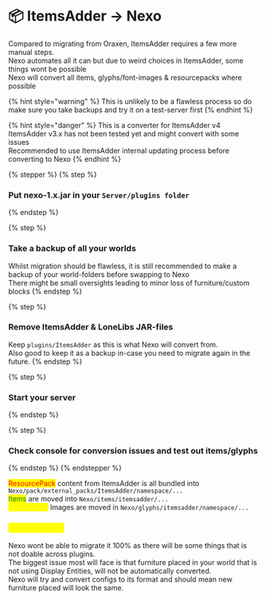 # 📦 ItemsAdder → Nexo

Compared to migrating from Oraxen, ItemsAdder requires a few more manual steps.\
Nexo automates all it can but due to weird choices in ItemsAdder, some things wont be possible\
Nexo will convert all items, glyphs/font-images & resourcepacks where possible

{% hint style="warning" %}
This is unlikely to be a flawless process so do make sure you take backups and try it on a test-server first
{% endhint %}

{% hint style="danger" %}
This is a converter for ItemsAdder v4\
ItemsAdder v3.x has not been tested yet and might convert with some issues\
Recommended to use ItemsAdder internal updating process before converting to Nexo
{% endhint %}

{% stepper %}
{% step %}
### Put nexo-1.x.jar in your `Server/plugins folder`
{% endstep %}

{% step %}
### Take a backup of all your worlds

Whilst migration should be flawless, it is still recommended to make a backup of your world-folders before swapping to Nexo\
There might be small oversights leading to minor loss of furniture/custom blocks
{% endstep %}

{% step %}
### Remove ItemsAdder & LoneLibs JAR-files

Keep `plugins/ItemsAdder`  as this is what Nexo will convert from.\
Also good to keep it as a backup in-case you need to migrate again in the future.
{% endstep %}

{% step %}
### Start your server
{% endstep %}

{% step %}
### Check console for conversion issues and test out items/glyphs
{% endstep %}
{% endstepper %}

<mark style="color:red;">ResourcePack</mark> content from ItemsAdder is all bundled into `Nexo/pack/external_packs/ItemsAdder/namespace/...`\
<mark style="color:green;">Items</mark> are moved into `Nexo/items/itemsadder/...`\
<mark style="color:yellow;">Glyphs/Font</mark> Images are moved in `Nexo/glyphs/itemsadder/namespace/...`

### <mark style="color:yellow;">Known issues</mark>

Nexo wont be able to migrate it 100% as there will be some things that is not doable across plugins.\
The biggest issue most will face is that furniture placed in your world that is not using Display Entities, will not be automatically converted.\
Nexo will try and convert configs to its format and should mean new furniture placed will look the same.

